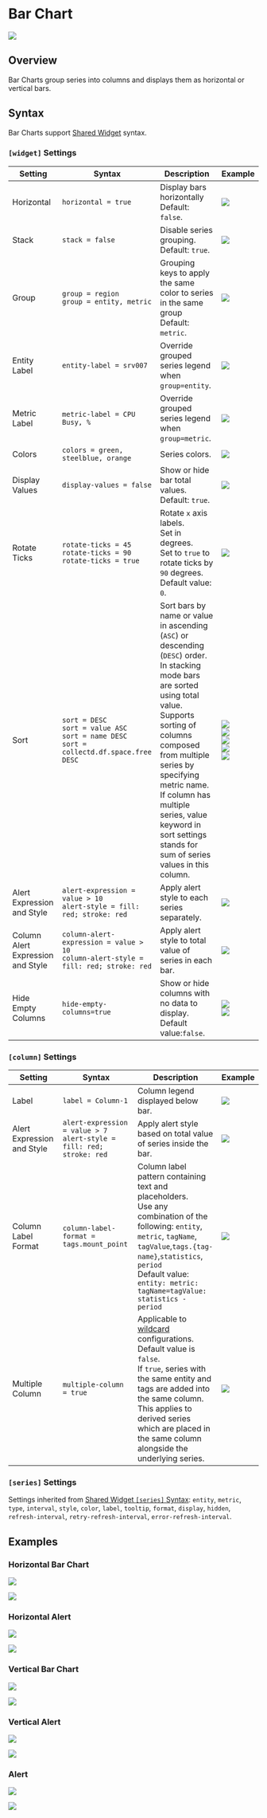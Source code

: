 # Bar Chart

![](./images/bar-chart.png)

## Overview

Bar Charts group series into columns and displays them as horizontal or vertical bars.

## Syntax

Bar Charts support [Shared Widget](../shared/README.md) syntax.

### `[widget]` Settings

Setting |Syntax |Description |Example
--|--|--|--
|Horizontal|`horizontal = true`|Display bars horizontally<br>Default: `false`.|[![](./images/button.png)](https://apps.axibase.com/chartlab/8fe65e1b/2/)|
|Stack|`stack = false`|Disable series grouping.<br>Default: `true`.|[![](./images/button.png)](https://apps.axibase.com/chartlab/8fe65e1b/8/)|
|Group|`group = region`<br>`group = entity, metric`|Grouping keys to apply the same color to series in the same group<br>Default: `metric`.|[![](./images/button.png)](https://apps.axibase.com/chartlab/4b5d293d)|
|Entity Label|`entity-label = srv007`|Override grouped series legend when `group=entity`.|[![](./images/button.png)](https://apps.axibase.com/chartlab/8fe65e1b/21/)|
|Metric Label|`metric-label = CPU Busy, %`|Override grouped series legend when `group=metric`.|[![](./images/button.png)](https://apps.axibase.com/chartlab/8fe65e1b/22/)|
|Colors|`colors = green, steelblue, orange`|Series colors.|[![](./images/button.png)](https://apps.axibase.com/chartlab/8fe65e1b/13/)|
|Display Values|`display-values = false`|Show or hide bar total values.<br>Default: `true`.|[![](./images/button.png)](https://apps.axibase.com/chartlab/8fe65e1b/7/)|
|Rotate Ticks|`rotate-ticks = 45`<br>`rotate-ticks = 90`<br>`rotate-ticks = true`|Rotate `x` axis labels.<br>Set in degrees.<br>Set to `true` to rotate ticks by `90` degrees.<br>Default value: `0`.|[![](./images/button.png)](https://apps.axibase.com/chartlab/8fe65e1b/29/)|
|Sort|`sort = DESC`<br>`sort = value ASC`<br>`sort = name DESC`<br>`sort = collectd.df.space.free DESC`|Sort bars by name or value in ascending (`ASC`) or descending (`DESC`) order.<br>In stacking mode bars are sorted using total value.<br>Supports sorting of columns composed from multiple series by specifying metric name.<br>If column has multiple series, value keyword in sort settings stands for sum of series values in this column.|[![](./images/button.png)](https://apps.axibase.com/chartlab/8fe65e1b/19/)<br>[![](./images/button.png)](https://apps.axibase.com/chartlab/41d456a0)<br>[![](./images/button.png)](https://apps.axibase.com/chartlab/4204e221/3)<br>[![](./images/button.png)](https://apps.axibase.com/chartlab/4204e221/4)<br>[![](./images/button.png)](https://apps.axibase.com/chartlab/76ebf83b/5)|
|Alert Expression and Style|`alert-expression = value > 10`<br>`alert-style = fill: red; stroke: red`|Apply alert style to each series separately.|[![](./images/button.png)](https://apps.axibase.com/chartlab/8fe65e1b/20/)|
|Column Alert Expression and Style|`column-alert-expression = value > 10`<br>`column-alert-style = fill: red; stroke: red`|Apply alert style to total value of series in each bar.|[![](./images/button.png)](https://apps.axibase.com/chartlab/8fe65e1b/17/)|
|Hide Empty Columns|`hide-empty-columns=true`|Show or hide columns with no data to display.<br>Default value:`false`.|[![](./images/button.png)](https://apps.axibase.com/chartlab/e4603a5f)<br>[![](./images/button.png)](https://apps.axibase.com/chartlab/377091ff)|

### `[column]` Settings

Setting |Syntax |Description |Example
--|--|--|--
|Label|`label = Column-1`|Column legend displayed below bar.|[![](./images/button.png)](https://apps.axibase.com/chartlab/8fe65e1b/3/)|
|Alert Expression and Style|`alert-expression = value > 7`<br>`alert-style = fill: red; stroke: red`|Apply alert style based on total value of series inside the bar.|[![](./images/button.png)](https://apps.axibase.com/chartlab/8fe65e1b/16/)|
|Column Label Format|`column-label-format = tags.mount_point`|Column label pattern containing text and placeholders.<br>Use any combination of the following: `entity`, `metric`, `tagName`, `tagValue`,`tags.{tag-name}`,`statistics`, `period`<br>Default value: `entity: metric: tagName=tagValue: statistics - period`|[![](./images/button.png)](https://apps.axibase.com/chartlab/8bc74658/2/)|
|Multiple Column|`multiple-column = true`|Applicable to [wildcard](../../syntax/wildcards.md) configurations.<br>Default value is `false`.<br>If `true`, series with the same entity and tags are added into the same column.<br>This applies to derived series which are placed in the same column alongside the underlying series.|[![](./images/button.png)](https://apps.axibase.com/chartlab/6e37edc8/2/)|

### `[series]` Settings

Settings inherited from [Shared Widget `[series]` Syntax](../shared/README.md): `entity`, `metric`, `type`, `interval`, `style`, `color`, `label`, `tooltip`, `format`, `display`, `hidden`, `refresh-interval`, `retry-refresh-interval`, `error-refresh-interval`.

## Examples

### Horizontal Bar Chart

![](./images/horizontal-bar-chart.png)

[![](./images/button.png)](https://apps.axibase.com/chartlab/89c8183d/2/#fullscreen)

### Horizontal Alert

![](./images/horizontal-alert.png)

[![](./images/button.png)](https://apps.axibase.com/chartlab/63c825ca)

### Vertical Bar Chart

![](./images/vertical-bar-chart.png)

[![](./images/button.png)](https://apps.axibase.com/chartlab/8fe65e1b)

### Vertical Alert

![](./images/bar-column-alert.png)

[![](./images/button.png)](https://apps.axibase.com/chartlab/8fe65e1b/17/)

### Alert

![](./images/bar-alert.png)

[![](./images/button.png)](https://apps.axibase.com/chartlab/8fe65e1b/11/)